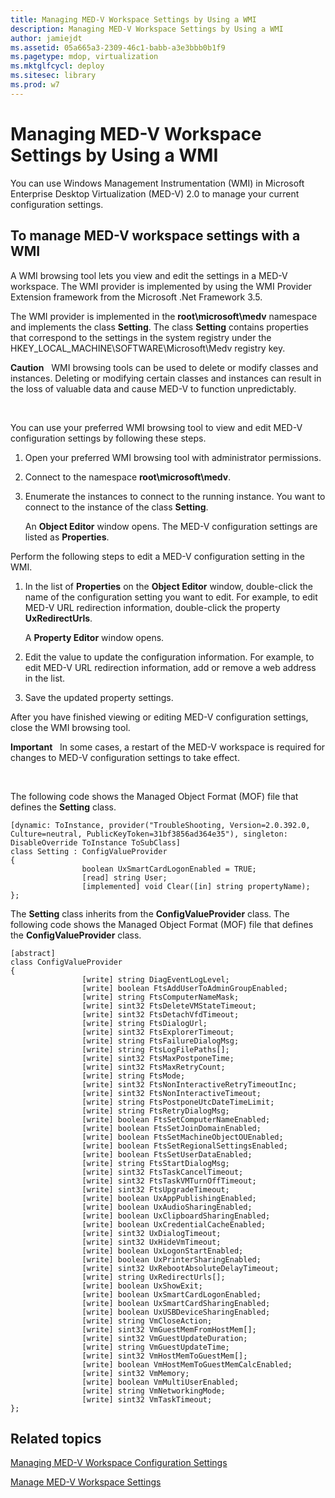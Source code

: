 ```yaml
---
title: Managing MED-V Workspace Settings by Using a WMI
description: Managing MED-V Workspace Settings by Using a WMI
author: jamiejdt
ms.assetid: 05a665a3-2309-46c1-babb-a3e3bbb0b1f9
ms.pagetype: mdop, virtualization
ms.mktglfcycl: deploy
ms.sitesec: library
ms.prod: w7
---
```



# Managing MED-V Workspace Settings by Using a WMI


You can use Windows Management Instrumentation (WMI) in Microsoft Enterprise Desktop Virtualization (MED-V) 2.0 to manage your current configuration settings.

## To manage MED-V workspace settings with a WMI


A WMI browsing tool lets you view and edit the settings in a MED-V workspace. The WMI provider is implemented by using the WMI Provider Extension framework from the Microsoft .Net Framework 3.5.

The WMI provider is implemented in the **root\\microsoft\\medv** namespace and implements the class **Setting**. The class **Setting** contains properties that correspond to the settings in the system registry under the HKEY\_LOCAL\_MACHINE\\SOFTWARE\\Microsoft\\Medv registry key.

**Caution**  
WMI browsing tools can be used to delete or modify classes and instances. Deleting or modifying certain classes and instances can result in the loss of valuable data and cause MED-V to function unpredictably.

 

You can use your preferred WMI browsing tool to view and edit MED-V configuration settings by following these steps.

1.  Open your preferred WMI browsing tool with administrator permissions.

2.  Connect to the namespace **root\\microsoft\\medv**.

3.  Enumerate the instances to connect to the running instance. You want to connect to the instance of the class **Setting**.

    An **Object Editor** window opens. The MED-V configuration settings are listed as **Properties**.

Perform the following steps to edit a MED-V configuration setting in the WMI.

1.  In the list of **Properties** on the **Object Editor** window, double-click the name of the configuration setting you want to edit. For example, to edit MED-V URL redirection information, double-click the property **UxRedirectUrls**.

    A **Property Editor** window opens.

2.  Edit the value to update the configuration information. For example, to edit MED-V URL redirection information, add or remove a web address in the list.

3.  Save the updated property settings.

After you have finished viewing or editing MED-V configuration settings, close the WMI browsing tool.

**Important**  
In some cases, a restart of the MED-V workspace is required for changes to MED-V configuration settings to take effect.

 

The following code shows the Managed Object Format (MOF) file that defines the **Setting** class.

``` syntax
[dynamic: ToInstance, provider("TroubleShooting, Version=2.0.392.0, Culture=neutral, PublicKeyToken=31bf3856ad364e35"), singleton: DisableOverride ToInstance ToSubClass]
class Setting : ConfigValueProvider
{
                boolean UxSmartCardLogonEnabled = TRUE;
                [read] string User;
                [implemented] void Clear([in] string propertyName);
};
```

The **Setting** class inherits from the **ConfigValueProvider** class. The following code shows the Managed Object Format (MOF) file that defines the **ConfigValueProvider** class.

``` syntax
[abstract]
class ConfigValueProvider
{
                [write] string DiagEventLogLevel;
                [write] boolean FtsAddUserToAdminGroupEnabled;
                [write] string FtsComputerNameMask;
                [write] sint32 FtsDeleteVMStateTimeout;
                [write] sint32 FtsDetachVfdTimeout;
                [write] string FtsDialogUrl;
                [write] sint32 FtsExplorerTimeout;
                [write] string FtsFailureDialogMsg;
                [write] string FtsLogFilePaths[];
                [write] sint32 FtsMaxPostponeTime;
                [write] sint32 FtsMaxRetryCount;
                [write] string FtsMode;
                [write] sint32 FtsNonInteractiveRetryTimeoutInc;
                [write] sint32 FtsNonInteractiveTimeout;
                [write] string FtsPostponeUtcDateTimeLimit;
                [write] string FtsRetryDialogMsg;
                [write] boolean FtsSetComputerNameEnabled;
                [write] boolean FtsSetJoinDomainEnabled;
                [write] boolean FtsSetMachineObjectOUEnabled;
                [write] boolean FtsSetRegionalSettingsEnabled;
                [write] boolean FtsSetUserDataEnabled;
                [write] string FtsStartDialogMsg;
                [write] sint32 FtsTaskCancelTimeout;
                [write] sint32 FtsTaskVMTurnOffTimeout;
                [write] sint32 FtsUpgradeTimeout;
                [write] boolean UxAppPublishingEnabled;
                [write] boolean UxAudioSharingEnabled;
                [write] boolean UxClipboardSharingEnabled;
                [write] boolean UxCredentialCacheEnabled;
                [write] sint32 UxDialogTimeout;
                [write] sint32 UxHideVmTimeout;
                [write] boolean UxLogonStartEnabled;
                [write] boolean UxPrinterSharingEnabled;
                [write] sint32 UxRebootAbsoluteDelayTimeout;
                [write] string UxRedirectUrls[];
                [write] boolean UxShowExit;
                [write] boolean UxSmartCardLogonEnabled;
                [write] boolean UxSmartCardSharingEnabled;
                [write] boolean UxUSBDeviceSharingEnabled;
                [write] string VmCloseAction;
                [write] sint32 VmGuestMemFromHostMem[];
                [write] sint32 VmGuestUpdateDuration;
                [write] string VmGuestUpdateTime;
                [write] sint32 VmHostMemToGuestMem[];
                [write] boolean VmHostMemToGuestMemCalcEnabled;
                [write] sint32 VmMemory;
                [write] boolean VmMultiUserEnabled;
                [write] string VmNetworkingMode;
                [write] sint32 VmTaskTimeout;
};
```

## Related topics


[Managing MED-V Workspace Configuration Settings](managing-med-v-workspace-configuration-settings.md)

[Manage MED-V Workspace Settings](manage-med-v-workspace-settings.md)

 

 






